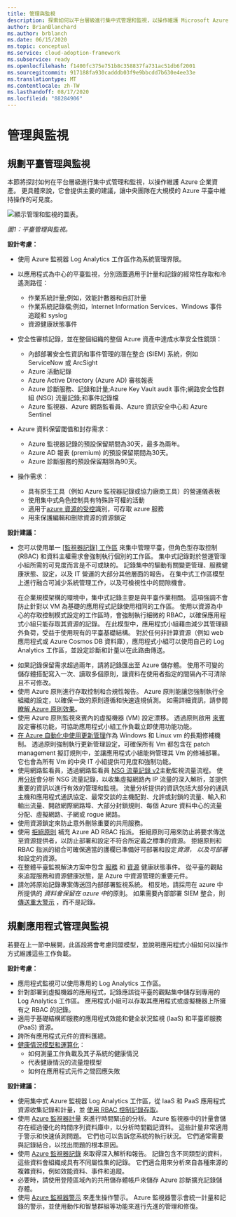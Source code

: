 ```yaml
---
title: 管理與監視
description: 探索如何以平台層級進行集中式管理和監視，以操作維護 Microsoft Azure 的企業資產。
author: BrianBlanchard
ms.author: brblanch
ms.date: 06/15/2020
ms.topic: conceptual
ms.service: cloud-adoption-framework
ms.subservice: ready
ms.openlocfilehash: f1400fc375e751b8c358837fa731ac51db6f2001
ms.sourcegitcommit: 917188fa930cadddb03f9e9bbcdd7b630e4ee33e
ms.translationtype: MT
ms.contentlocale: zh-TW
ms.lasthandoff: 08/17/2020
ms.locfileid: "88284906"
---
```

# <a name="management-and-monitoring"></a>管理與監視

## <a name="plan-platform-management-and-monitoring"></a>規劃平臺管理與監視

本節將探討如何在平台層級進行集中式管理和監視，以操作維護 Azure 企業資產。 更具體來說，它會提供主要的建議，讓中央團隊在大規模的 Azure 平臺中維持操作的可見度。

![顯示管理和監視的圖表。](./media/management-and-monitoring.png)

_圖1：平臺管理與監視。_

<!-- cSpell:ignore syslogs SIEM -->

**設計考慮：**

- 使用 Azure 監視器 Log Analytics 工作區作為系統管理界限。
- 以應用程式為中心的平臺監視，分別涵蓋適用于計量和記錄的經常性存取和冷遙測路徑：
  - 作業系統計量;例如，效能計數器和自訂計量
  - 作業系統記錄檔;例如，Internet Information Services、Windows 事件追蹤和 syslog
  - 資源健康狀態事件
- 安全性審核記錄，並在整個組織的整個 Azure 資產中達成水準安全性鏡頭：
  - 內部部署安全性資訊和事件管理的潛在整合 (SIEM) 系統，例如 ServiceNow 或 ArcSight
  - Azure 活動記錄
  - Azure Active Directory (Azure AD) 審核報表
  - Azure 診斷服務、記錄和計量;Azure Key Vault audit 事件;網路安全性群組 (NSG) 流量記錄;和事件記錄檔
  - Azure 監視器、Azure 網路監看員、Azure 資訊安全中心和 Azure Sentinel
- Azure 資料保留閾值和封存需求：
  - Azure 監視器記錄的預設保留期間為30天，最多為兩年。
  - Azure AD 報表 (premium) 的預設保留期間為30天。
  - Azure 診斷服務的預設保留期限為90天。

- 操作需求：
  - 具有原生工具（例如 Azure 監視器記錄或協力廠商工具）的營運儀表板
  - 使用集中式角色控制具有特殊許可權的活動
  - 適用于[azure 資源的受控](/azure/active-directory/managed-identities-azure-resources/overview)識別，可存取 azure 服務
  - 用來保護編輯和刪除資源的資源鎖定

**設計建議：**

- 您可以使用單一 [ [監視器記錄] 工作區](/azure/azure-monitor/platform/design-logs-deployment) 來集中管理平臺，但角色型存取控制 (RBAC) 和資料主權需求會強制執行個別的工作區。 集中式記錄對於營運管理小組所需的可見度而言是不可或缺的。 記錄集中的驅動有關變更管理、服務健康狀態、設定，以及 IT 營運的大部分其他層面的報告。 在集中式工作區模型上進行融合可減少系統管理工作，以及可檢視性中的間隙機會。

    在企業規模架構的環境中，集中式記錄主要是與平臺作業相關。 這項強調不會防止針對以 VM 為基礎的應用程式記錄使用相同的工作區。 使用以資源為中心的存取控制模式設定的工作區時，會強制執行細微的 RBAC，以確保應用程式小組只能存取其資源的記錄。 在此模型中，應用程式小組藉由減少其管理額外負荷，受益于使用現有的平臺基礎結構。 對於任何非計算資源（例如 web 應用程式或 Azure Cosmos DB 資料庫），應用程式小組可以使用自己的 Log Analytics 工作區，並設定診斷和計量以在此路由傳送。

<!-- docsTest:ignore WORM -->

- 如果記錄保留需求超過兩年，請將記錄匯出至 Azure 儲存體。 使用不可變的儲存體搭配寫入一次、讀取多個原則，讓資料在使用者指定的間隔內不可清除且不可修改。
- 使用 Azure 原則進行存取控制和合規性報告。 Azure 原則能讓您強制執行全組織的設定，以確保一致的原則遵循和快速違規偵測。 如需詳細資訊，請參閱 [瞭解 Azure 原則效果](/azure/governance/policy/concepts/effects)。
- 使用 Azure 原則監視來賓內的虛擬機器 (VM) 設定漂移。 透過原則啟用 [來賓](/azure/governance/policy/concepts/guest-configuration) 設定審核功能，可協助應用程式小組工作負載立即使用功能功能。
- [在 Azure 自動化中使用更新管理](/azure/automation/automation-update-management)作為 Windows 和 Linux vm 的長期修補機制。 透過原則強制執行更新管理設定，可確保所有 Vm 都包含在 patch management 擬訂規則中，並讓應用程式小組能夠管理其 Vm 的修補部署。 它也會為所有 Vm 的中央 IT 小組提供可見度和強制功能。
- 使用網路監看員，透過網路監看員 [NSG 流量記錄 v2](/azure/network-watcher/network-watcher-nsg-flow-logging-overview)主動監視流量流程。 使用[分析](/azure/network-watcher/traffic-analytics)會分析 NSG 流量記錄，以收集虛擬網路內 IP 流量的深入解析，並提供重要的資訊以進行有效的管理和監視。 流量分析提供的資訊包括大部分的通訊主機和應用程式通訊協定、最常交談的主機配對、允許或封鎖的流量、輸入和輸出流量、開啟網際網路埠、大部分封鎖規則、每個 Azure 資料中心的流量分配、虛擬網路、子網或 rogue 網路。
- 使用資源鎖定來防止意外刪除重要的共用服務。
- 使用 [拒絕原則](/azure/governance/policy/concepts/effects#deny) 補充 Azure AD RBAC 指派。 拒絕原則可用來防止將要求傳送至資源提供者，以防止部署和設定不符合所定義之標準的資源。 拒絕原則和 RBAC 指派的組合可確保適當的護欄已準備好可部署和設定*資源，* *以及可部署*和設定的資源。
- 在整體平臺監視解決方案中包含 [服務](/azure/service-health/service-health-overview) 和 [資源](/azure/service-health/resource-health-overview) 健康狀態事件。 從平臺的觀點來追蹤服務和資源健康狀態，是 Azure 中資源管理的重要元件。
- 請勿將原始記錄專案傳送回內部部署監視系統。 相反地，請採用在 azure 中所提供的 *資料會保留在 azure 中*的原則。 如果需要內部部署 SIEM 整合，則 [傳送重大警示](/azure/security-center/continuous-export) ，而不是記錄。

## <a name="plan-for-app-management-and-monitoring"></a>規劃應用程式管理與監視

若要在上一節中展開，此區段將會考慮同盟模型，並說明應用程式小組如何以操作方式維護這些工作負載。

**設計考慮：**

- 應用程式監視可以使用專用的 Log Analytics 工作區。
- 針對部署到虛擬機器的應用程式，記錄應該從平臺的觀點集中儲存到專用的 Log Analytics 工作區。 應用程式小組可以存取其應用程式或虛擬機器上所擁有之 RBAC 的記錄。
- 適用于基礎結構即服務的應用程式效能和健全狀況監視 (IaaS) 和平臺即服務 (PaaS) 資源。
- 跨所有應用程式元件的資料匯總。
- [健康情況模型和運算化](../..//manage/monitor/cloud-models-monitor-overview.md)：
  - 如何測量工作負載及其子系統的健康情況
  - 代表健康情況的流量燈模型
  - 如何在應用程式元件之間回應失敗

**設計建議：**

- 使用集中式 Azure 監視器 Log Analytics 工作區，從 IaaS 和 PaaS 應用程式資源收集記錄和計量，並 [使用 RBAC 控制記錄存取](/azure/azure-monitor/platform/design-logs-deployment#access-control-overview)。
- 使用 [Azure 監視器計量](/azure/azure-monitor/platform/data-platform-metrics) 來進行時間緊迫的分析。 Azure 監視器中的計量會儲存在經過優化的時間序列資料庫中，以分析時間戳記資料。 這些計量非常適用于警示和快速偵測問題。 它們也可以告訴您系統的執行狀況。 它們通常需要與記錄結合，以找出問題的根本原因。
- 使用 [Azure 監視器記錄](/azure/azure-monitor/platform/data-platform-logs) 來取得深入解析和報告。 記錄包含不同類型的資料，這些資料會組織成具有不同屬性集的記錄。 它們適合用來分析來自各種來源的複雜資料，例如效能資料、事件和追蹤。
- 必要時，請使用登陸區域內的共用儲存體帳戶來儲存 Azure 診斷擴充記錄儲存體。
- 使用 [Azure 監視器警示](/azure/azure-monitor/platform/alerts-overview) 來產生操作警示。 Azure 監視器警示會統一計量和記錄的警示，並使用動作和智慧群組等功能來進行先進的管理和修復。